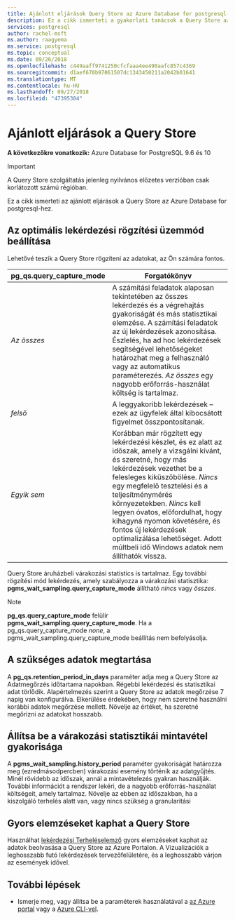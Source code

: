 ```yaml
---
title: Ajánlott eljárások Query Store az Azure Database for postgresql-hez
description: Ez a cikk ismerteti a gyakorlati tanácsok a Query Store az Azure Database for PostgreSQL-hez.
services: postgresql
author: rachel-msft
ms.author: raagyema
ms.service: postgresql
ms.topic: conceptual
ms.date: 09/26/2018
ms.openlocfilehash: c449aaff9741250cfcfaaa4ee490aafc857c4369
ms.sourcegitcommit: d1aef670b97061507dc1343450211a2042b01641
ms.translationtype: MT
ms.contentlocale: hu-HU
ms.lasthandoff: 09/27/2018
ms.locfileid: "47395304"
---
```

# <a name="best-practices-for-query-store"></a>Ajánlott eljárások a Query Store

**A következőkre vonatkozik:** Azure Database for PostgreSQL 9.6 és 10

> [!IMPORTANT]
> A Query Store szolgáltatás jelenleg nyilvános előzetes verzióban csak korlátozott számú régióban.


Ez a cikk ismerteti az ajánlott eljárások a Query Store az Azure Database for postgresql-hez.

## <a name="set-the-optimal-query-capture-mode"></a>Az optimális lekérdezési rögzítési üzemmód beállítása
Lehetővé teszik a Query Store rögzíteni az adatokat, az Ön számára fontos. 

|**pg_qs.query_capture_mode** | **Forgatókönyv**|
|---|---|
|_Az összes_  |A számítási feladatok alaposan tekintetében az összes lekérdezés és a végrehajtás gyakoriságát és más statisztikai elemzése. A számítási feladatok az új lekérdezések azonosítása. Észlelés, ha ad hoc lekérdezések segítségével lehetőségeket határozhat meg a felhasználó vagy az automatikus paraméterezés. _Az összes_ egy nagyobb erőforrás-használat költség is tartalmaz. |
|_felső_  |A leggyakoribb lekérdezések – ezek az ügyfelek által kibocsátott figyelmet összpontosítanak.
|_Egyik sem_ |Korábban már rögzített egy lekérdezési készlet, és ez alatt az időszak, amely a vizsgálni kívánt, és szeretné, hogy más lekérdezések vezethet be a felesleges kiküszöbölése. _Nincs_ egy megfelelő tesztelési és a teljesítménymérés környezetekben. _Nincs_ kell legyen óvatos, előfordulhat, hogy kihagyná nyomon követésére, és fontos új lekérdezések optimalizálása lehetőséget. Adott múltbeli idő Windows adatok nem állíthatók vissza. |

Query Store áruházbeli várakozási statistics is tartalmaz. Egy további rögzítési mód lekérdezés, amely szabályozza a várakozási statisztika: **pgms_wait_sampling.query_capture_mode** állítható _nincs_ vagy _összes_. 

> [!NOTE] 
> **pg_qs.query_capture_mode** felülír **pgms_wait_sampling.query_capture_mode**. Ha a pg_qs.query_capture_mode _none_, a pgms_wait_sampling.query_capture_mode beállítás nem befolyásolja. 


## <a name="keep-the-data-you-need"></a>A szükséges adatok megtartása
A **pg_qs.retention_period_in_days** paraméter adja meg a Query Store az Adatmegőrzés időtartama napokban. Régebbi lekérdezési és statisztikai adat törlődik. Alapértelmezés szerint a Query Store az adatok megőrzése 7 napig van konfigurálva. Elkerülése érdekében, hogy nem szeretné használni korábbi adatok megőrzése mellett. Növelje az értéket, ha szeretné megőrizni az adatokat hosszabb.


## <a name="set-the-frequency-of-wait-stats-sampling"></a>Állítsa be a várakozási statisztikái mintavétel gyakorisága 
A **pgms_wait_sampling.history_period** paraméter gyakoriságát határozza meg (ezredmásodpercben) várakozási esemény történik az adatgyűjtés. Minél rövidebb az időszak, annál a mintavételezés gyakran használják. További információt a rendszer lekéri, de a nagyobb erőforrás-használat költségeit, amely tartalmaz. Növelje az ebben az időszakban, ha a kiszolgáló terhelés alatt van, vagy nincs szükség a granularitási


## <a name="get-quick-insights-into-query-store"></a>Gyors elemzéseket kaphat a Query Store
Használhat [lekérdezési Terheléselemző](concepts-query-performance-insight.md) gyors elemzéseket kaphat az adatok beolvasása a Query Store az Azure Portalon. A Vizualizációk a leghosszabb futó lekérdezések tervezőfelületére, és a leghosszabb várjon az események idővel.

## <a name="next-steps"></a>További lépések
- Ismerje meg, vagy állítsa be a paraméterek használatával a [az Azure portal](howto-configure-server-parameters-using-portal.md) vagy a [Azure CLI-vel](howto-configure-server-parameters-using-cli.md).